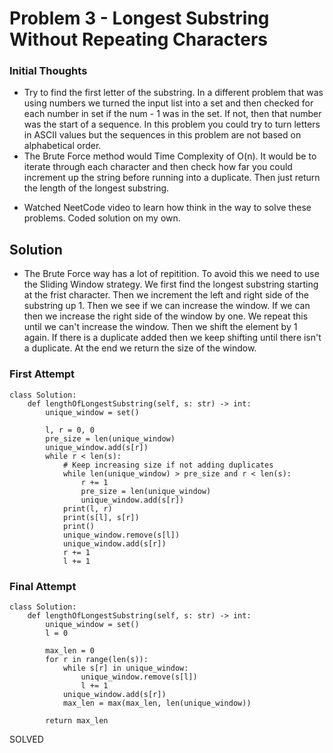 # Problem 3 - Longest Substring Without Repeating Characters

### Initial Thoughts
- Try to find the first letter of the substring. In a different problem that was using numbers we turned the input list into a set and then checked for each number in set if the num - 1 was in the set. If not, then that number was the start of a sequence. In this problem you could try to turn letters in ASCII values but the sequences in this problem are not based on alphabetical order.
- The Brute Force method would Time Complexity of O(n). It would be to iterate through each character and then check how far you could increment up the string before running into a duplicate. Then just return the length of the longest substring.

* Watched NeetCode video to learn how think in the way to solve these problems. Coded solution on my own.

## Solution
- The Brute Force way has a lot of repitition. To avoid this we need to use the Sliding Window strategy. We first find the longest substring starting at the frist character. Then we increment the left and right side of the substring up 1. Then we see if we can increase the window. If we can then we increase the right side of the window by one. We repeat this until we can't increase the window. Then we shift the element by 1 again. If there is a duplicate added then we keep shifting until there isn't a duplicate. At the end we return the size of the window.

### First Attempt
```
class Solution:
    def lengthOfLongestSubstring(self, s: str) -> int:
        unique_window = set()

        l, r = 0, 0
        pre_size = len(unique_window)
        unique_window.add(s[r])
        while r < len(s):
            # Keep increasing size if not adding duplicates
            while len(unique_window) > pre_size and r < len(s):
                r += 1
                pre_size = len(unique_window)
                unique_window.add(s[r])
            print(l, r)
            print(s[l], s[r])
            print()
            unique_window.remove(s[l])
            unique_window.add(s[r])
            r += 1
            l += 1
```

### Final Attempt
```
class Solution:
    def lengthOfLongestSubstring(self, s: str) -> int:
        unique_window = set()
        l = 0

        max_len = 0
        for r in range(len(s)):
            while s[r] in unique_window:
                unique_window.remove(s[l])
                l += 1
            unique_window.add(s[r])
            max_len = max(max_len, len(unique_window))

        return max_len
```
SOLVED
